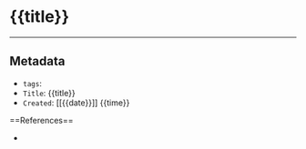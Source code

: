 # {{title}}










---
## Metadata
- `tags`: 
- `Title`: {{title}}
- `Created`: [[{{date}}]] {{time}}

==References==
- []()